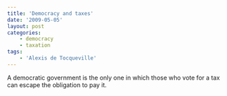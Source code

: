 ```yaml
---
title: 'Democracy and taxes'
date: '2009-05-05'
layout: post
categories:
    - democracy
    - taxation
tags:
    - 'Alexis de Tocqueville'
---
```


A democratic government is the only one in which those who vote for a tax can escape the obligation to pay it.